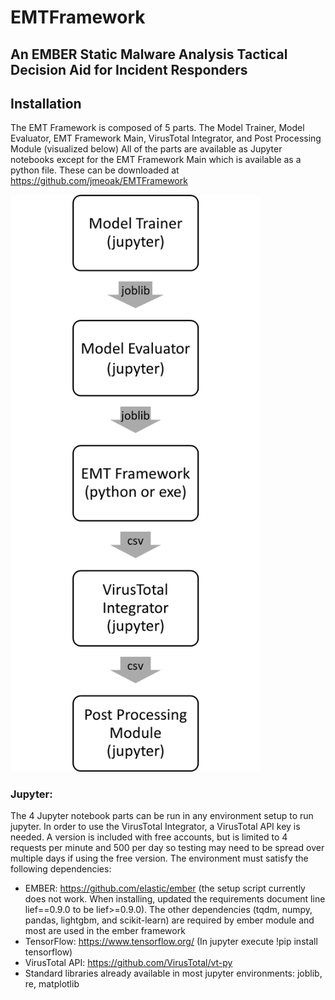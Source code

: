 # EMTFramework



## An EMBER Static Malware Analysis Tactical Decision Aid for Incident Responders

## Installation
The EMT Framework is composed of 5 parts. The Model Trainer, Model Evaluator, EMT Framework Main, VirusTotal Integrator, and Post Processing Module (visualized below) All of the parts are available as Jupyter notebooks except for the EMT Framework Main which is available as a python file. These can be downloaded at https://github.com/jmeoak/EMTFramework

<img src="https://github.com/jmeoak/EMTFramework/blob/main/EMT_Flowchart.png" width="400">


### Jupyter:
The 4 Jupyter notebook parts can be run in any environment setup to run jupyter. In order to use the VirusTotal Integrator, a VirusTotal API key is needed. A version is included with free accounts, but is limited to 4 requests per minute and 500 per day so testing may need to be spread over multiple days if using the free version. The environment must satisfy the following dependencies:

- EMBER: https://github.com/elastic/ember (the setup script currently does not work. When installing, updated the requirements document line lief==0.9.0 to be lief>=0.9.0). The other dependencies (tqdm, numpy, pandas, lightgbm, and scikit-learn) are required by ember module and most are used in the ember framework
- TensorFlow: https://www.tensorflow.org/ (In jupyter execute !pip install tensorflow)
- VirusTotal API: https://github.com/VirusTotal/vt-py
- Standard libraries already available in most jupyter environments: joblib, re, matplotlib